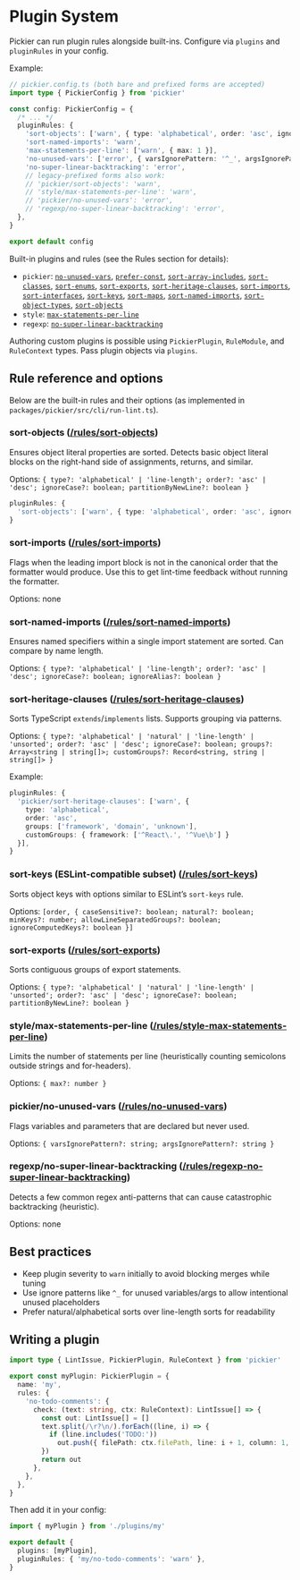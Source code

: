 # Plugin System

Pickier can run plugin rules alongside built-ins. Configure via `plugins` and `pluginRules` in your config.

Example:

```ts
// pickier.config.ts (both bare and prefixed forms are accepted)
import type { PickierConfig } from 'pickier'

const config: PickierConfig = {
  /* ... */
  pluginRules: {
    'sort-objects': ['warn', { type: 'alphabetical', order: 'asc', ignoreCase: true }],
    'sort-named-imports': 'warn',
    'max-statements-per-line': ['warn', { max: 1 }],
    'no-unused-vars': ['error', { varsIgnorePattern: '^_', argsIgnorePattern: '^_' }],
    'no-super-linear-backtracking': 'error',
    // legacy-prefixed forms also work:
    // 'pickier/sort-objects': 'warn',
    // 'style/max-statements-per-line': 'warn',
    // 'pickier/no-unused-vars': 'error',
    // 'regexp/no-super-linear-backtracking': 'error',
  },
}

export default config
```

Built-in plugins and rules (see the Rules section for details):

- `pickier`: [`no-unused-vars`](/rules/no-unused-vars), [`prefer-const`](/rules/prefer-const), [`sort-array-includes`](/rules/sort-array-includes), [`sort-classes`](/rules/sort-classes), [`sort-enums`](/rules/sort-enums), [`sort-exports`](/rules/sort-exports), [`sort-heritage-clauses`](/rules/pickier-sort-heritage-clauses), [`sort-imports`](/rules/pickier-sort-imports), [`sort-interfaces`](/rules/sort-interfaces), [`sort-keys`](/rules/sort-keys), [`sort-maps`](/rules/sort-maps), [`sort-named-imports`](/rules/pickier-sort-named-imports), [`sort-object-types`](/rules/sort-object-types), [`sort-objects`](/rules/pickier-sort-objects)
- `style`: [`max-statements-per-line`](/rules/style-max-statements-per-line)
- `regexp`: [`no-super-linear-backtracking`](/rules/regexp-no-super-linear-backtracking)

Authoring custom plugins is possible using `PickierPlugin`, `RuleModule`, and `RuleContext` types. Pass plugin objects via `plugins`.

## Rule reference and options

Below are the built-in rules and their options (as implemented in `packages/pickier/src/cli/run-lint.ts`).

### sort-objects ([/rules/sort-objects](/rules/sort-objects))

Ensures object literal properties are sorted. Detects basic object literal blocks on the right-hand side of assignments, returns, and similar.

Options: `{ type?: 'alphabetical' | 'line-length'; order?: 'asc' | 'desc'; ignoreCase?: boolean; partitionByNewLine?: boolean }`

```ts
pluginRules: {
  'sort-objects': ['warn', { type: 'alphabetical', order: 'asc', ignoreCase: true }],
}
```

### sort-imports ([/rules/sort-imports](/rules/sort-imports))

Flags when the leading import block is not in the canonical order that the formatter would produce. Use this to get lint-time feedback without running the formatter.

Options: none

### sort-named-imports ([/rules/sort-named-imports](/rules/sort-named-imports))

Ensures named specifiers within a single import statement are sorted. Can compare by name length.

Options: `{ type?: 'alphabetical' | 'line-length'; order?: 'asc' | 'desc'; ignoreCase?: boolean; ignoreAlias?: boolean }`

### sort-heritage-clauses ([/rules/sort-heritage-clauses](/rules/sort-heritage-clauses))

Sorts TypeScript `extends`/`implements` lists. Supports grouping via patterns.

Options: `{ type?: 'alphabetical' | 'natural' | 'line-length' | 'unsorted'; order?: 'asc' | 'desc'; ignoreCase?: boolean; groups?: Array<string | string[]>; customGroups?: Record<string, string | string[]> }`

Example:

```ts
pluginRules: {
  'pickier/sort-heritage-clauses': ['warn', {
    type: 'alphabetical',
    order: 'asc',
    groups: ['framework', 'domain', 'unknown'],
    customGroups: { framework: ['^React\.', '^Vue\b'] }
  }],
}
```

### sort-keys (ESLint-compatible subset) ([/rules/sort-keys](/rules/sort-keys))

Sorts object keys with options similar to ESLint’s `sort-keys` rule.

Options: `[order, { caseSensitive?: boolean; natural?: boolean; minKeys?: number; allowLineSeparatedGroups?: boolean; ignoreComputedKeys?: boolean }]`

### sort-exports ([/rules/sort-exports](/rules/sort-exports))

Sorts contiguous groups of export statements.

Options: `{ type?: 'alphabetical' | 'natural' | 'line-length' | 'unsorted'; order?: 'asc' | 'desc'; ignoreCase?: boolean; partitionByNewLine?: boolean }`

### style/max-statements-per-line ([/rules/style-max-statements-per-line](/rules/style-max-statements-per-line))

Limits the number of statements per line (heuristically counting semicolons outside strings and for-headers).

Options: `{ max?: number }`

### pickier/no-unused-vars ([/rules/no-unused-vars](/rules/no-unused-vars))

Flags variables and parameters that are declared but never used.

Options: `{ varsIgnorePattern?: string; argsIgnorePattern?: string }`

### regexp/no-super-linear-backtracking ([/rules/regexp-no-super-linear-backtracking](/rules/regexp-no-super-linear-backtracking))

Detects a few common regex anti-patterns that can cause catastrophic backtracking (heuristic).

Options: none

## Best practices

- Keep plugin severity to `warn` initially to avoid blocking merges while tuning
- Use ignore patterns like `^_` for unused variables/args to allow intentional unused placeholders
- Prefer natural/alphabetical sorts over line-length sorts for readability

## Writing a plugin

```ts
import type { LintIssue, PickierPlugin, RuleContext } from 'pickier'

export const myPlugin: PickierPlugin = {
  name: 'my',
  rules: {
    'no-todo-comments': {
      check: (text: string, ctx: RuleContext): LintIssue[] => {
        const out: LintIssue[] = []
        text.split(/\r?\n/).forEach((line, i) => {
          if (line.includes('TODO:'))
            out.push({ filePath: ctx.filePath, line: i + 1, column: 1, ruleId: 'my/no-todo-comments', message: 'Avoid TODO comments', severity: 'warning' })
        })
        return out
      },
    },
  },
}
```

Then add it in your config:

```ts
import { myPlugin } from './plugins/my'

export default {
  plugins: [myPlugin],
  pluginRules: { 'my/no-todo-comments': 'warn' },
}
```
